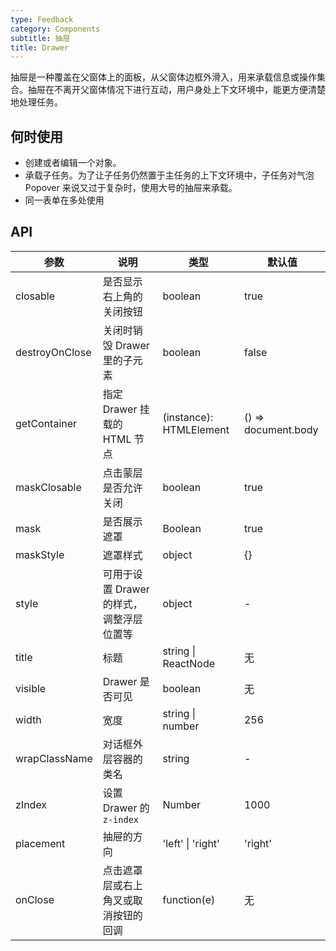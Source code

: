 ```yaml
---
type: Feedback
category: Components
subtitle: 抽屉
title: Drawer
---
```


抽屉是一种覆盖在父窗体上的面板，从父窗体边框外滑入，用来承载信息或操作集合。抽屉在不离开父窗体情况下进行互动，用户身处上下文环境中，能更方便清楚地处理任务。

## 何时使用

* 创建或者编辑一个对象。
* 承载子任务。为了让子任务仍然置于主任务的上下文环境中，子任务对气泡 Popover 来说又过于复杂时，使用大号的抽屉来承载。
* 同一表单在多处使用


## API

| 参数 | 说明 | 类型 | 默认值 |
| --- | --- | --- | --- |
| closable | 是否显示右上角的关闭按钮 | boolean | true |
| destroyOnClose | 关闭时销毁 Drawer 里的子元素 | boolean | false |
| getContainer | 指定 Drawer 挂载的 HTML 节点 | (instance): HTMLElement | () => document.body |
| maskClosable | 点击蒙层是否允许关闭 | boolean | true |
| mask | 是否展示遮罩 | Boolean | true |
| maskStyle | 遮罩样式 | object | {} |
| style | 可用于设置 Drawer 的样式，调整浮层位置等 | object | - |
| title | 标题 | string \| ReactNode | 无 |
| visible | Drawer 是否可见 | boolean | 无 |
| width | 宽度 | string \| number | 256 |
| wrapClassName | 对话框外层容器的类名 | string | - |
| zIndex | 设置 Drawer 的 `z-index` | Number | 1000 |
| placement | 抽屉的方向 | 'left' \| 'right' | 'right'
| onClose | 点击遮罩层或右上角叉或取消按钮的回调 | function(e) | 无 |

